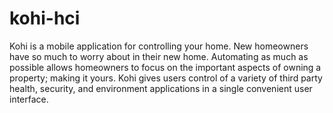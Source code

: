 # kohi-hci
Kohi is a mobile application for controlling your home. New homeowners have so much to worry about in their new home. Automating as much as possible allows homeowners to focus on the important aspects of owning a property; making it yours. Kohi gives users control of a variety of third party health, security, and environment applications in a single convenient user interface.

